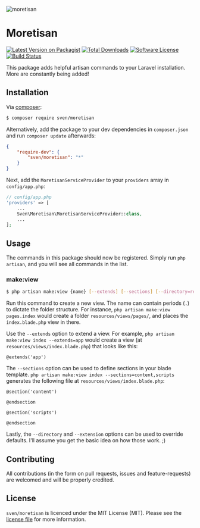 ![moretisan](https://cloud.githubusercontent.com/assets/11269635/13992937/51d9dc9c-f11e-11e5-8009-4ea275193d6d.jpg)

# Moretisan

[![Latest Version on Packagist][ico-version]][link-packagist]
[![Total Downloads][ico-downloads]][link-downloads]
[![Software License][ico-license]](LICENSE.md)
[![Build Status][ico-travis]][link-travis]

This package adds helpful artisan commands to your Laravel installation. More are
constantly being added!

## Installation
Via [composer](http://getcomposer.org):

```bash
$ composer require sven/moretisan
```

Alternatively, add the package to your dev dependencies in `composer.json` and run
`composer update` afterwards:

```json
{
    "require-dev": {
        "sven/moretisan": "*"
    }
}
```

Next, add the `MoretisanServiceProvider` to your `providers` array in `config/app.php`:

```php
// config/app.php
'providers' => [
    ...
    Sven\Moretisan\MoretisanServiceProvider::class,
    ...
];
```

## Usage
The commands in this package should now be registered. Simply run `php artisan`,
and you will see all commands in the list.

### make:view

```bash
$ php artisan make:view {name} [--extends] [--sections] [--directory=resources/views/] [--extension=.blade.php]
```

Run this command to create a new view. The name can contain periods (`.`) to dictate
the folder structure. For instance, `php artisan make:view pages.index` would create
a folder `resources/views/pages/`, and places the `index.blade.php` view in there.

Use the `--extends` option to extend a view. For example, `php artisan make:view index --extends=app`
would create a view (at `resources/views/index.blade.php`) that looks like this:

```blade
@extends('app')
```

The `--sections` option can be used to define sections in your blade template.
`php artisan make:view index --sections=content,scripts` generates the following
file at `resources/views/index.blade.php`:

```blade
@section('content')

@endsection

@section('scripts')

@endsection
```

Lastly, the `--directory` and `--extension` options can be used to override defaults.
I'll assume you get the basic idea on how those work. ;)

## Contributing
All contributions (in the form on pull requests, issues and feature-requests) are
welcomed and will be properly credited.

## License
`sven/moretisan` is licenced under the MIT License (MIT). Please see the
[license file](LICENSE.md) for more information.

[ico-version]: https://img.shields.io/packagist/v/sven/moretisan.svg?style=flat-square
[ico-license]: https://img.shields.io/badge/license-MIT-green.svg?style=flat-square
[ico-downloads]: https://img.shields.io/packagist/dt/sven/moretisan.svg?style=flat-square
[ico-travis]: https://img.shields.io/travis/svenluijten/moretisan.svg?style=flat-square

[link-packagist]: https://packagist.org/packages/sven/moretisan
[link-downloads]: https://packagist.org/packages/sven/moretisan
[link-travis]: https://travis-ci.org/svenluijten/moretisan